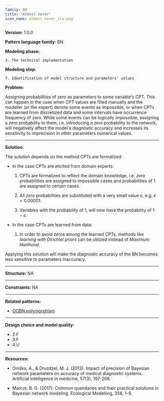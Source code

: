 ```yaml
---
family: BN
title: "Almost never"
icon_name: almost_never_ico.png
---
```


**Version:** 1.0.0

**Pattern language family:** BN

**Modeling phase:**

    3. The technical implementation

**Modeling step:**

    7. Identification of model structure and parameters' values

**Problem:**

Assigning probabilities of *zero* as parameters to some variable's CPT. This can happen in the case when CPT values are filled manually and the modeller (or the expert) denote some events as impossible, or when CPTs are learned from discretized data and some intervals have occurrence frequency of zero. While some events can be logically impossible, assigning a *zero* probability to them, i.e. introducing a *zero* probability to the network, will negatively affect the model's diagnostic accuracy and increases its sensitivity to imprecision in other parameters numerical values.

***

**Solution:**

The solution depends on the method CPTs are formalized:

- In the case CPTs are elicited from domain experts:

    1. CPTs are formalized to reflect the domain knowledge, i.e. *zero*
        probabilities are assigned to impossible cases and probabilities
        of 1 are assigned to certain cases.

    2. All *zero* probabilities are substituted with a very small value
        $\varepsilon$, e.g. $\varepsilon = 0.00001$.

    3. Variables with the probability of 1, will now have the
        probability of $1-\varepsilon$.

- In the case CPTs are learned from data:

    1. In order to avoid *zeros* among the learned CPTs, methods like
        *learning with Dirichlet priors* can be utilized instead of
        *Maximum likelihood*.

Applying this solution will make the diagnostic accuracy of the BN becomes less sensitive to parameters inaccuracy.

***

**Structure:**
NA

***

**Constraints:**
NA

***

**Related patterns:**

- <span><a href="{{- site.baseurl -}}{%- link _patterns/oobn_polymorphism.md -%}">OOBN polymorphism</a></span>

***

**Design choice and model quality:**

- 2.F
- 3.F
- 4.U

***

**Resources:**

- Oniśko, A., & Druzdzel, M. J. (2013). Impact of precision of Bayesian network parameters on accuracy of medical diagnostic systems. Artificial intelligence in medicine, 57(3), 197-206.

- Marcot, B. G. (2017). Common quandaries and their practical solutions in Bayesian network modeling. Ecological Modelling, 358, 1-9.
